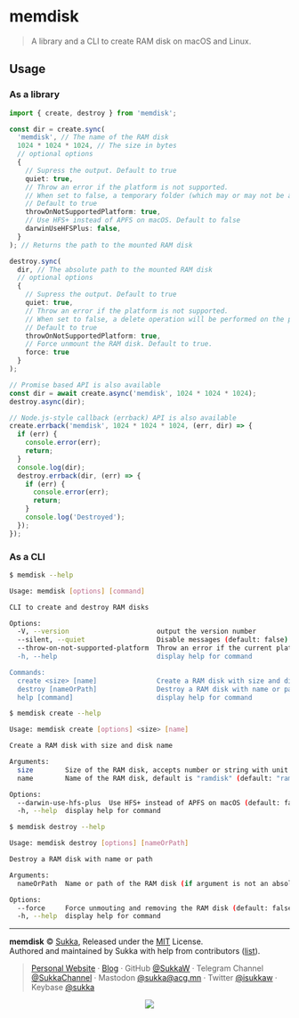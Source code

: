 # memdisk

> A library and a CLI to create RAM disk on macOS and Linux.

## Usage

### As a library

```ts
import { create, destroy } from 'memdisk';

const dir = create.sync(
  'memdisk', // The name of the RAM disk
  1024 * 1024 * 1024, // The size in bytes
  // optional options
  {
    // Supress the output. Default to true
    quiet: true,
    // Throw an error if the platform is not supported.
    // When set to false, a temporary folder (which may or may not be a RAM disk) will be created.
    // Default to true
    throwOnNotSupportedPlatform: true,
    // Use HFS+ instead of APFS on macOS. Default to false
    darwinUseHFSPlus: false,
  }
); // Returns the path to the mounted RAM disk

destroy.sync(
  dir, // The absolute path to the mounted RAM disk
  // optional options
  {
    // Supress the output. Default to true
    quiet: true,
    // Throw an error if the platform is not supported.
    // When set to false, a delete operation will be performed on the path.
    // Default to true
    throwOnNotSupportedPlatform: true,
    // Force unmount the RAM disk. Default to true.
    force: true
  }
);

// Promise based API is also available
const dir = await create.async('memdisk', 1024 * 1024 * 1024);
destroy.async(dir);

// Node.js-style callback (errback) API is also available
create.errback('memdisk', 1024 * 1024 * 1024, (err, dir) => {
  if (err) {
    console.error(err);
    return;
  }
  console.log(dir);
  destroy.errback(dir, (err) => {
    if (err) {
      console.error(err);
      return;
    }
    console.log('Destroyed');
  });
});
```

### As a CLI

```sh
$ memdisk --help

Usage: memdisk [options] [command]

CLI to create and destroy RAM disks

Options:
  -V, --version                      output the version number
  --silent, --quiet                  Disable messages (default: false)
  --throw-on-not-supported-platform  Throw an error if the current platform doesn't support RAM disks (default: true)
  -h, --help                         display help for command

Commands:
  create <size> [name]               Create a RAM disk with size and disk name
  destroy [nameOrPath]               Destroy a RAM disk with name or path
  help [command]                     display help for command
```

```sh
$ memdisk create --help

Usage: memdisk create [options] <size> [name]

Create a RAM disk with size and disk name

Arguments:
  size        Size of the RAM disk, accepts number or string with unit (e.g. 16mb, 32mib, 128m, 1G, 4g, 8gib, etc.)
  name        Name of the RAM disk, default is "ramdisk" (default: "ramdisk")

Options:
  --darwin-use-hfs-plus  Use HFS+ instead of APFS on macOS (default: false)
  -h, --help  display help for command
```

```sh
$ memdisk destroy --help

Usage: memdisk destroy [options] [nameOrPath]

Destroy a RAM disk with name or path

Arguments:
  nameOrPath  Name or path of the RAM disk (if argument is not an absolute path, it will be treated as a name), default is "ramdisk" (default: "ramdisk")

Options:
  --force     Force unmouting and removing the RAM disk (default: false)
  -h, --help  display help for command
```

---

**memdisk** © [Sukka](https://github.com/SukkaW), Released under the [MIT](./LICENSE) License.<br>
Authored and maintained by Sukka with help from contributors ([list](https://github.com/SukkaW/memdisk/graphs/contributors)).

> [Personal Website](https://skk.moe) · [Blog](https://blog.skk.moe) · GitHub [@SukkaW](https://github.com/SukkaW) · Telegram Channel [@SukkaChannel](https://t.me/SukkaChannel) · Mastodon [@sukka@acg.mn](https://acg.mn/@sukka) · Twitter [@isukkaw](https://twitter.com/isukkaw) · Keybase [@sukka](https://keybase.io/sukka)

<p align="center">
  <a href="https://github.com/sponsors/SukkaW/">
    <img src="https://sponsor.cdn.skk.moe/sponsors.svg"/>
  </a>
</p>
